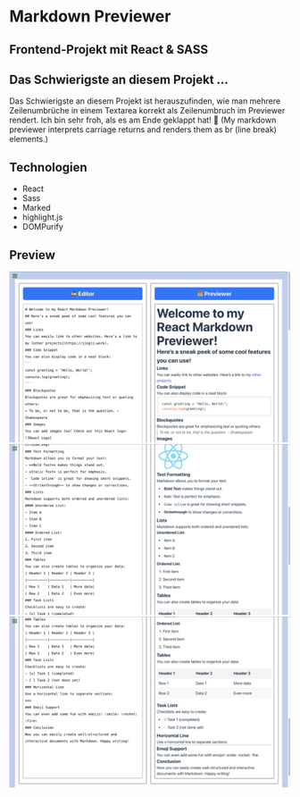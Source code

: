 # Markdown Previewer
## Frontend-Projekt mit React & SASS 

## Das Schwierigste an diesem Projekt ...
Das Schwierigste an diesem Projekt ist herauszufinden, wie man mehrere Zeilenumbrüche in einem Textarea korrekt als Zeilenumbruch im Previewer rendert. Ich bin sehr froh, als es am Ende geklappt hat! 🥳
(My markdown previewer interprets carriage returns and renders them as br (line break) elements.)

## Technologien

- React
- Sass
- Marked
- highlight.js
- DOMPurify
  
## Preview

<img src="app-preview/preview1.png" alt="Markdown Previewer Preview" />
<br />

<img src="app-preview/preview2.png" alt="Markdown Previewer Preview" />
<br />

<img src="app-preview/preview3.png" alt="Markdown Previewer Preview" />
<br />





